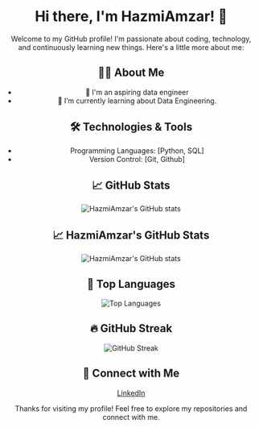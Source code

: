 <div align="center">

# Hi there, I'm HazmiAmzar! 👋

Welcome to my GitHub profile! I'm passionate about coding, technology, and continuously learning new things. Here's a little more about me:

## 🧑‍💻 About Me
- 🔭 I'm an aspiring data engineer
- 🌱 I’m currently learning about Data Engineering.

## 🛠️ Technologies & Tools
- Programming Languages: [Python, SQL]
- Version Control: [Git, Github]

## 📈 GitHub Stats
![HazmiAmzar's GitHub stats](https://github-readme-stats.vercel.app/api?username=HazmiAmzar&show_icons=true&theme=radical)

## 📈 HazmiAmzar's GitHub Stats
![HazmiAmzar's GitHub stats](https://github-readme-stats.vercel.app/api?username=HazmiAmzar&show_icons=true&theme=radical)

## 🌟 Top Languages

![Top Languages](https://github-readme-stats.vercel.app/api/top-langs/?username=HazmiAmzar&layout=compact&theme=radical)

## 🔥 GitHub Streak

![GitHub Streak](https://github-readme-streak-stats.herokuapp.com/?user=HazmiAmzar&theme=radical)

## 🔗 Connect with Me
[LinkedIn](https://www.linkedin.com/in/hazmi-amzar-a60490305)



Thanks for visiting my profile! Feel free to explore my repositories and connect with me.

</div>